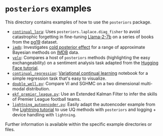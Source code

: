 # `posteriors` examples

This directory contains examples of how to use the `posteriors` package.
- [`continual_lora`](continual_lora/): Uses `posteriors.laplace.diag_fisher` to avoid
catastrophic forgetting in fine-tuning [Llama-2-7b](https://huggingface.co/meta-llama/Llama-2-7b-hf)
on a series of books from the [pg19](https://huggingface.co/datasets/pg19) dataset.
- [`imdb`](imdb/): Investigates [cold posterior effect](https://proceedings.mlr.press/v119/wenzel20a/wenzel20a.pdf)
for a range of approximate Bayesian methods on [IMDB](https://www.tensorflow.org/api_docs/python/tf/keras/datasets/imdb/load_data)
data.
- [`yelp`](yelp/): Compares a host of `posteriors` methods (highlighting the easy
exchangeability) on a sentiment analysis task adapted from the [Hugging Face tutorial](https://huggingface.co/docs/transformers/training#train-in-native-pytorch).
- [`continual_regression`](continual_regression.ipynb): [Variational continual learning](https://arxiv.org/abs/1710.10628)
notebook for a simple regression task that's easy to visualize.
- [`double_well.py`](double_well.py): Compare VI and SGHMC on a two dimensional
multi-modal distribution.
- [`ekf_premier_league.py`](ekf_premier_league.py): Use an Extended Kalman Filter
to infer the skills of Premier League football teams.
- [`lightning_autoencoder.py`](lightning_autoencoder.py): Easily adapt the autoencoder
example from the [Lightning tutorial](https://lightning.ai/docs/pytorch/stable/starter/introduction.html)
to use UQ methods with `posteriors` and logging + device handling with `lightning`.


Further information is available within the specific example directories or files.

